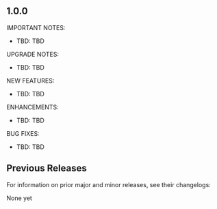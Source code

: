 ## 1.0.0

IMPORTANT NOTES:

- TBD: TBD

UPGRADE NOTES:

- TBD: TBD

NEW FEATURES:

- TBD: TBD

ENHANCEMENTS:

- TBD: TBD

BUG FIXES:

- TBD: TBD

## Previous Releases

For information on prior major and minor releases, see their changelogs:

None yet